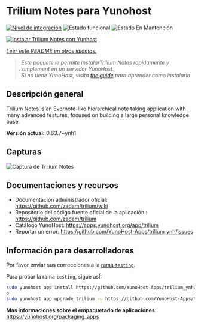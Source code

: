 <!--
Este archivo README esta generado automaticamente<https://github.com/YunoHost/apps/tree/master/tools/readme_generator>
No se debe editar a mano.
-->

# Trilium Notes para Yunohost

[![Nivel de integración](https://dash.yunohost.org/integration/trilium.svg)](https://ci-apps.yunohost.org/ci/apps/trilium/) ![Estado funcional](https://ci-apps.yunohost.org/ci/badges/trilium.status.svg) ![Estado En Mantención](https://ci-apps.yunohost.org/ci/badges/trilium.maintain.svg)

[![Instalar Trilium Notes con Yunhost](https://install-app.yunohost.org/install-with-yunohost.svg)](https://install-app.yunohost.org/?app=trilium)

*[Leer este README en otros idiomas.](./ALL_README.md)*

> *Este paquete le permite instalarTrilium Notes rapidamente y simplement en un servidor YunoHost.*  
> *Si no tiene YunoHost, visita [the guide](https://yunohost.org/install) para aprender como instalarla.*

## Descripción general

Trilium Notes is an Evernote-like hierarchical note taking application with many advanced features, focused on building a large personal knowledge base.


**Versión actual:** 0.63.7~ynh1

## Capturas

![Captura de Trilium Notes](./doc/screenshots/screenshot.png)

## Documentaciones y recursos

- Documentación administrador oficial: <https://github.com/zadam/trilium/wiki>
- Repositorio del código fuente oficial de la aplicación : <https://github.com/zadam/trilium>
- Catálogo YunoHost: <https://apps.yunohost.org/app/trilium>
- Reportar un error: <https://github.com/YunoHost-Apps/trilium_ynh/issues>

## Información para desarrolladores

Por favor enviar sus correcciones a la [rama `testing`](https://github.com/YunoHost-Apps/trilium_ynh/tree/testing).

Para probar la rama `testing`, sigue asÍ:

```bash
sudo yunohost app install https://github.com/YunoHost-Apps/trilium_ynh/tree/testing --debug
o
sudo yunohost app upgrade trilium -u https://github.com/YunoHost-Apps/trilium_ynh/tree/testing --debug
```

**Mas informaciones sobre el empaquetado de aplicaciones:** <https://yunohost.org/packaging_apps>
